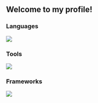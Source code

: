 <h2>Welcome to my profile!</h2>

<h3 align="left">Languages</h3>
 <img src="https://skillicons.dev/icons?i=c,cpp,cs,bash,dart,js,py" />
<h3 align="left">Tools</h3>
 <img src="https://skillicons.dev/icons?i=git,vscode,linux,windows,visualstudio,apple,nodejs" />
<h3 align="left">Frameworks</h3>
 <img src="https://skillicons.dev/icons?i=fastapi,express,flutter,tensorflow,unity"/>
